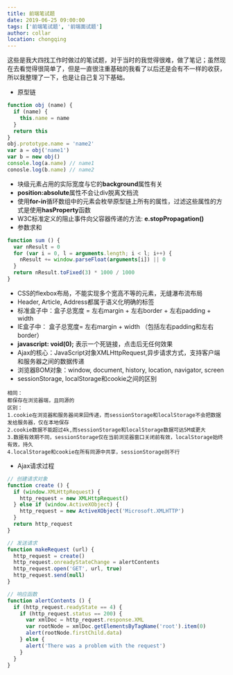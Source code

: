 ```yaml
---
title: 前端笔试题
date: 2019-06-25 09:00:00
tags: ['前端笔试题', '前端面试题']
author: collar
location: chongqing
---
```


这些是我大四找工作时做过的笔试题，对于当时的我觉得很难，做了笔记；虽然现在去看觉得很简单了，但是一直很注重基础的我看了以后还是会有不一样的收获，所以我整理了一下，也是让自己复习下基础。

<!-- more --> 

- 原型链
```js
function obj (name) {
  if (name) {
    this.name = name
  }
  return this
}
obj.prototype.name = 'name2'
var a = obj('name1')
var b = new obj()
console.log(a.name) // name1
conosle.log(b.name) // name2
```

- 块级元素占用的实际宽度与它的**background**属性有关
- **position:absolute**属性不会让div脱离文档流
- 使用**for-in**循环数组中的元素会枚举原型链上所有的属性，过滤这些属性的方式是使用**hasProperty**函数
- W3C标准定义的阻止事件向父容器传递的方法: **e.stopPropagation()**
- 参数求和
```js
function sum () {
  var nResult = 0
  for (var i = 0, l = arguments.length; i < l; i++) {
    nResult += window.parseFloat(arguments[i]) || 0
  }
  return nResult.toFixed(3) * 1000 / 1000
}
```
- CSS的flexbox布局，不能实现多个宽高不等的元素，无缝瀑布流布局
- Header, Article, Address都属于语义化明确的标签
- 标准盒子中：盒子总宽度 = 左右margin + 左右border + 左右padding + width
- IE盒子中： 盒子总宽度= 左右margin + width （包括左右padding和左右border）
- **javascript: void(0);** 表示一个死链接，点击后无任何效果
- Ajax的核心：JavaScript对象XMLHttpRequest,异步请求方式，支持客户端和服务器之间的数据传递
- 浏览器BOM对象：window, document, history, location, navigator, screen
- sessionStorage, localStorage和cookie之间的区别
```
相同：
都保存在浏览器端，且同源的
区别：
1.cookie在浏览器和服务器间来回传递，而sessionStorage和localStorage不会把数据发给服务器，仅在本地保存
2.cookie数据不能超过4k,而sessionStorage和localStorage数据可达5M或更大
3.数据有效期不同，sessionStorage仅在当前浏览器窗口关闭前有效，localStorage始终有效，持久
4.localStorage和cookie在所有同源中共享，sessionStorage则不行
```

- Ajax请求过程
```js
// 创建请求对象
function create () {
  if (window.XMLHttpRequest) {
    http_request = new XMLHttpRequest()
  } else if (window.ActiveXObject) {
    http_request = new ActiveXObject('Microsoft.XMLHTTP')
  }
  return http_request
}

// 发送请求
function makeRequest (url) {
  http_request = create()
  http_request.onreadyStateChange = alertContents
  http_request.open('GET', url, true)
  http_request.send(null)
}

// 响应函数
function alertContents () {
  if (http_request.readyState == 4) {
    if (http_request.status == 200) {
      var xmlDoc = http_request.response.XML
      var rootNode = xmlDoc.getElementsByTagName('root').item(0)
      alert(rootNode.firstChild.data)
    } else {
      alert('There was a problem with the request')
    }
  }
}
```